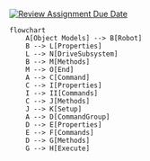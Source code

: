 [![Review Assignment Due Date](https://classroom.github.com/assets/deadline-readme-button-24ddc0f5d75046c5622901739e7c5dd533143b0c8e959d652212380cedb1ea36.svg)](https://classroom.github.com/a/NQO7H0ZF)





```mermaid
flowchart
    A[Object Models] --> B[Robot]
    B --> L[Properties]
    L --> N[DriveSubsystem]
    B --> M[Methods]
    M --> O[End]
    A --> C[Command]
    C --> I[Properties]
    I --> II[Commands]
    C --> J[Methods]
    J --> K[Setup]
    A --> D[CommandGroup]
    D --> E[Properties]
    E --> F[Commands]
    D --> G[Methods]
    G --> H[Execute]

```





